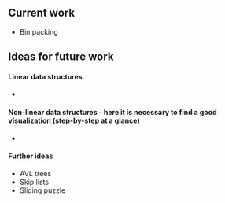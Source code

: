 ## Current work
* Bin packing

## Ideas for future work
#### Linear data structures
* 
#### Non-linear data structures - here it is necessary to find a good visualization (step-by-step at a glance)
* 
#### Further ideas
* AVL trees
* Skip lists
* Sliding puzzle

